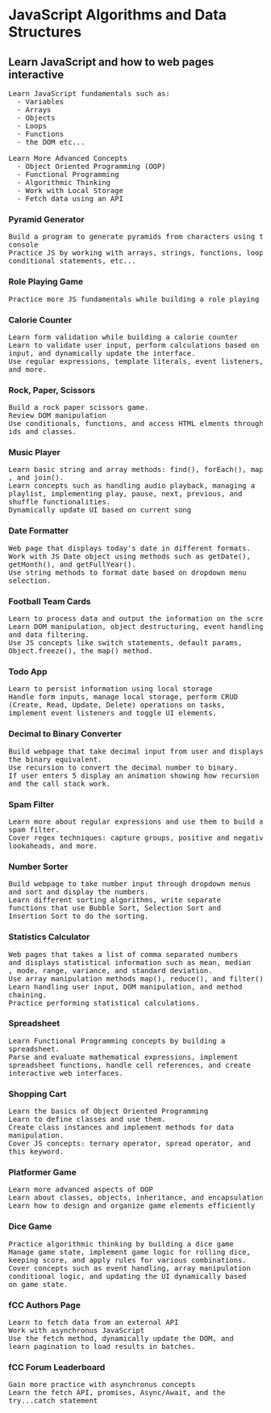 # JavaScript Algorithms and Data Structures

## Learn JavaScript and how to web pages interactive
<pre>
Learn JavaScript fundamentals such as:
  - Variables
  - Arrays
  - Objects
  - Loops
  - Functions
  - the DOM etc...

Learn More Advanced Concepts
  - Object Oriented Programming (OOP)
  - Functional Programming
  - Algorithmic Thinking
  - Work with Local Storage
  - Fetch data using an API
</pre>

### Pyramid Generator
<pre>
Build a program to generate pyramids from characters using the
console
Practice JS by working with arrays, strings, functions, loops,
conditional statements, etc...
</pre>

### Role Playing Game
<pre>
Practice more JS fundamentals while building a role playing game
</pre>

### Calorie Counter
<pre>
Learn form validation while building a calorie counter
Learn to validate user input, perform calculations based on
input, and dynamically update the interface.
Use regular expressions, template literals, event listeners,
and more.
</pre>

### Rock, Paper, Scissors
<pre>
Build a rock paper scissors game.
Review DOM manipulation
Use conditionals, functions, and access HTML elments through
ids and classes.
</pre>

### Music Player
<pre>
Learn basic string and array methods: find(), forEach(), map()
, and join().
Learn concepts such as handling audio playback, managing a
playlist, implementing play, pause, next, previous, and
shuffle functionalities.
Dynamically update UI based on current song
</pre>

### Date Formatter
<pre>
Web page that displays today's date in different formats.
Work with JS Date object using methods such as getDate(), 
getMonth(), and getFullYear().
Use string methods to format date based on dropdown menu 
selection.
</pre>

### Football Team Cards
<pre>
Learn to process data and output the information on the screen.
Learn DOM manipulation, object destructuring, event handling, 
and data filtering.
Use JS concepts like switch statements, default params, 
Object.freeze(), the map() method.
</pre>

### Todo App
<pre>
Learn to persist information using local storage
Handle form inputs, manage local storage, perform CRUD 
(Create, Read, Update, Delete) operations on tasks, 
implement event listeners and toggle UI elements.
</pre>

### Decimal to Binary Converter
<pre>
Build webpage that take decimal input from user and displays
the binary equivalent.
Use recursion to convert the decimal number to binary.
If user enters 5 display an animation showing how recursion
and the call stack work.
</pre>

### Spam Filter
<pre>
Learn more about regular expressions and use them to build a
spam filter.
Cover regex techniques: capture groups, positive and negative
lookaheads, and more.
</pre>

### Number Sorter
<pre>
Build webpage to take number input through dropdown menus
and sort and display the numbers.
Learn different sorting algorithms, write separate 
functions that use Bubble Sort, Selection Sort and 
Insertion Sort to do the sorting.
</pre>

### Statistics Calculator
<pre>
Web pages that takes a list of comma separated numbers 
and displays statistical information such as mean, median
, mode, range, variance, and standard deviation.
Use array manipulation methods map(), reduce(), and filter()
Learn handling user input, DOM manipulation, and method 
chaining.
Practice performing statistical calculations.
</pre>

### Spreadsheet
<pre>
Learn Functional Programming concepts by building a 
spreadsheet.
Parse and evaluate mathematical expressions, implement
spreadsheet functions, handle cell references, and create
interactive web interfaces.
</pre>

### Shopping Cart
<pre>
Learn the basics of Object Oriented Programming
Learn to define classes and use them.
Create class instances and implement methods for data
manipulation.
Cover JS concepts: ternary operator, spread operator, and
this keyword.
</pre>

### Platformer Game
<pre>
Learn more advanced aspects of OOP
Learn about classes, objects, inheritance, and encapsulation.
Learn how to design and organize game elements efficiently
</pre>

### Dice Game
<pre>
Practice algorithmic thinking by building a dice game
Manage game state, implement game logic for rolling dice,
keeping score, and apply rules for various combinations.
Cover concepts such as event handling, array manipulation
conditional logic, and updating the UI dynamically based 
on game state.
</pre>

### fCC Authors Page
<pre>
Learn to fetch data from an external API
Work with asynchronus JavaScript
Use the fetch method, dynamically update the DOM, and 
learn pagination to load results in batches.
</pre>

### fCC Forum Leaderboard
<pre>
Gain more practice with asynchronus concepts
Learn the fetch API, promises, Async/Await, and the 
try...catch statement
</pre>